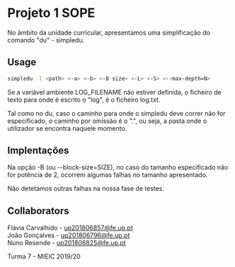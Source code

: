 # Projeto 1 SOPE

No âmbito da unidade curricular, apresentamos uma simplificação do comando "du" - simpledu.

## Usage

```bash
simpledu -l <path> <-a> <-b> <-B size> <-L> <-S> <--max-depth=N>
```

Se a variável ambiente LOG_FILENAME não estiver definida, o ficheiro de texto para onde é escrito o "log", é o ficheiro log.txt.

Tal como no du, caso o caminho para onde o simpledu deve correr não for especificado, o caminho por omissão é o ".", ou seja, a pasta onde o utilizador se encontra naquele momento. 

## Implentações

Na opção -B (ou --block-size=SIZE), no caso do tamanho especificado não for potência de 2, ocorrem algumas falhas no tamanho apresentado.

Não detetámos outras falhas na nossa fase de testes.

## Collaborators

Flávia Carvalhido - up201806857@fe.up.pt\
João Gonçalves - up201806796@fe.up.pt\
Nuno Resende - up201806825@fe.up.pt


Turma 7 - MIEIC 2019/20
